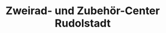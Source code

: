 ---
title: "Zweirad- und Zubehör-Center Rudolstadt"
url: /rudolstadt/zweirad-und-zubehoer-center-rudolstadt/
shop: Fahrrad
---